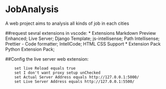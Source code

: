 # JobAnalysis
A web project aims to analysis all kinds of job in each cities

##request sevral extensions in vscode:
	* Extensions
		Markdown Preview Enhanced;
		Live Server;
		Django Template;
		js-intellisense;
		Path Intellisense;
		Prettier - Code formatter;
		IntellCode;
		HTML CSS Support
	* Extension Pack
		Python Extension Pack;

##Config the live server web extension:

		set live Reload equals true
		set I don't want proxy setup unChecked
		set Actual Server Address equals http://127.0.0.1:5000/
		set Live Server Address equals http://127.0.0.1:5500/

